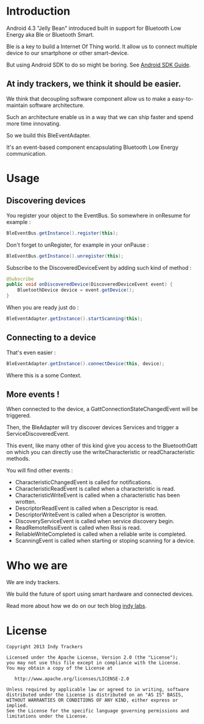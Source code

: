 # Introduction

Android 4.3 "Jelly Bean" introduced built in support for Bluetooth Low Energy aka Ble or Bluetooth Smart.

Ble is a key to build a Internet Of Thing world. It allow us to connect multiple device to our smartphone or other smart-device.

But using Android SDK to do so might be boring. See [Android SDK Guide](http://developer.android.com/guide/topics/connectivity/bluetooth-le.html).

## At indy trackers, we think it should be easier.

We think that decoupling software component allow us to make a easy-to-maintain software architecture.

Such an architecture enable us in a way that we can ship faster and spend more time innovating.

So we build this BleEventAdapter.

It's an event-based component encapsulating Bluetooth Low Energy communication.

# Usage

## Discovering devices

You register your object to the EventBus.
So somewhere in onResume for example :
```java
BleEventBus.getInstance().register(this);
```
Don't forget to unRegister, for example in your onPause :
```java
BleEventBus.getInstance().unregister(this);
```

Subscribe to the DiscoveredDeviceEvent by adding such kind of method :
```java
@Subscribe
public void onDiscoveredDevice(DiscoveredDeviceEvent event) {
    BluetoothDevice device = event.getDevice();
}
```

When you are ready just do :
```java
BleEventAdapter.getInstance().startScanning(this);
```


## Connecting to a device

That's even easier :
```java
BleEventAdapter.getInstance().connectDevice(this, device);
```
Where this is a some Context.


## More events !

When connected to the device, a GattConnectionStateChangedEvent will be triggered.

Then, the BleAdapter will try discover devices Services and trigger a ServiceDiscoveredEvent.

This event, like many other of this kind give you access to the BluetoothGatt on which you can directly use the writeCharacteristic or readCharacteristic methods.

You will find other events :
- CharacteristicChangedEvent is called for notifications.
- CharacteristicReadEvent is called when a characteristic is read.
- CharacteristicWriteEvent is called when a characteristic has been wrotten.
- DescriptorReadEvent is called when a Descriptor is read.
- DescriptorWriteEvent is called when a Descriptor is wrotten.
- DiscoveryServiceEvent is called when service discovery begin.
- ReadRemoteRssiEvent is called when Rssi is read.
- ReliableWriteCompleted is called when a reliable write is completed.
- ScanningEvent is called when starting or stoping scanning for a device.


# Who we are

We are indy trackers.

We build the future of sport using smart hardware and connected devices.

Read more about how we do on our tech blog [indy labs](http://labs.indytrackers.com).

# License

```
Copyright 2013 Indy Trackers

Licensed under the Apache License, Version 2.0 (the "License");
you may not use this file except in compliance with the License.
You may obtain a copy of the License at

   http://www.apache.org/licenses/LICENSE-2.0

Unless required by applicable law or agreed to in writing, software
distributed under the License is distributed on an "AS IS" BASIS,
WITHOUT WARRANTIES OR CONDITIONS OF ANY KIND, either express or implied.
See the License for the specific language governing permissions and
limitations under the License.
```